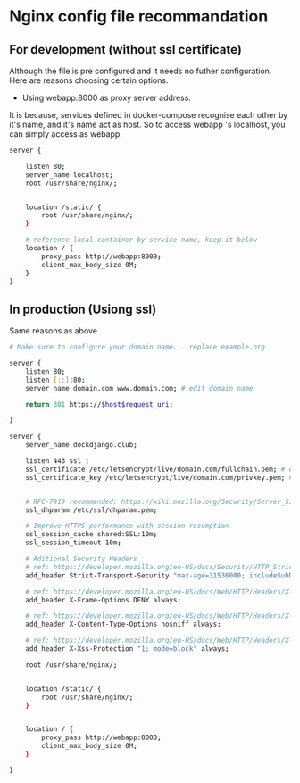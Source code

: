 # Nginx config file recommandation

## For development (without ssl certificate)

Although the file is pre configured and it needs no futher configuration. Here are reasons choosing certain options.

* Using webapp:8000 as proxy server address.

It is because, services defined in docker-compose recognise each other by it's name, and it's name act as host. So to access webapp 's localhost, you can simply access as webapp.

```bash
server {

    listen 80;
    server_name localhost;
    root /usr/share/nginx/;


    location /static/ {
        root /usr/share/nginx/;
    }

    # reference local container by service name, keep it below
    location / {
        proxy_pass http://webapp:8000;
        client_max_body_size 0M;
    }
}
```

## In production (Usiong ssl)

Same reasons as above

```bash
# Make sure to configure your domain name... replace example.org

server {
    listen 80;
    listen [::]:80;
    server_name domain.com www.domain.com; # edit domain name

    return 301 https://$host$request_uri;

}

server {
    server_name dockdjango.club;

    listen 443 ssl ;
    ssl_certificate /etc/letsencrypt/live/domain.com/fullchain.pem; # edit domain name
    ssl_certificate_key /etc/letsencrypt/live/domain.com/privkey.pem; # edit domain name


    # RFC-7919 recommended: https://wiki.mozilla.org/Security/Server_Side_TLS#ffdhe4096
    ssl_dhparam /etc/ssl/dhparam.pem;

    # Improve HTTPS performance with session resumption
    ssl_session_cache shared:SSL:10m;
    ssl_session_timeout 10m;

    # Aditional Security Headers
    # ref: https://developer.mozilla.org/en-US/docs/Security/HTTP_Strict_Transport_Security
    add_header Strict-Transport-Security "max-age=31536000; includeSubDomains";

    # ref: https://developer.mozilla.org/en-US/docs/Web/HTTP/Headers/X-Frame-Options
    add_header X-Frame-Options DENY always;

    # ref: https://developer.mozilla.org/en-US/docs/Web/HTTP/Headers/X-Content-Type-Options
    add_header X-Content-Type-Options nosniff always;

    # ref: https://developer.mozilla.org/en-US/docs/Web/HTTP/Headers/X-XSS-Protection
    add_header X-Xss-Protection "1; mode=block" always;

    root /usr/share/nginx/;


    location /static/ {
        root /usr/share/nginx/;
    }


    location / {
        proxy_pass http://webapp:8000;
        client_max_body_size 0M;
    }

}
```
